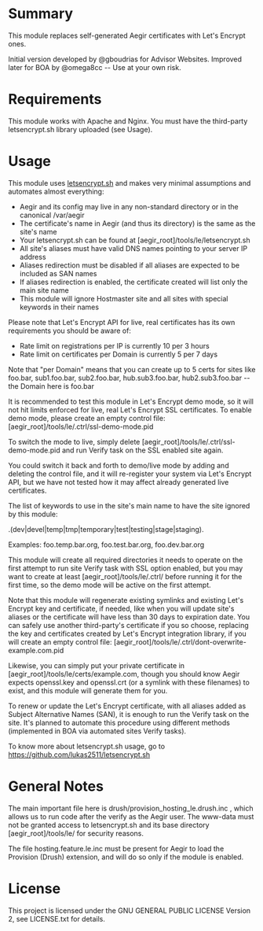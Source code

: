Summary
=======

This module replaces self-generated Aegir certificates with Let's Encrypt ones.

Initial version developed by @gboudrias for Advisor Websites. Improved later for BOA by @omega8cc -- Use at your own risk.

Requirements
============

This module works with Apache and Nginx. You must have the third-party letsencrypt.sh library uploaded (see Usage).

Usage
=====

This module uses [letsencrypt.sh](https://github.com/lukas2511/letsencrypt.sh) and makes very minimal assumptions and automates almost everything:

* Aegir and its config may live in any non-standard directory or in the canonical /var/aegir
* The certificate's name in Aegir (and thus its directory) is the same as the site's name
* Your letsencrypt.sh can be found at [aegir_root]/tools/le/letsencrypt.sh
* All site's aliases must have valid DNS names pointing to your server IP address
* Aliases redirection must be disabled if all aliases are expected to be included as SAN names
* If aliases redirection is enabled, the certificate created will list only the main site name
* This module will ignore Hostmaster site and all sites with special keywords in their names

Please note that Let's Encrypt API for live, real certificates has its own requirements you should be aware of:

* Rate limit on registrations per IP is currently 10 per 3 hours
* Rate limit on certificates per Domain is currently 5 per 7 days

Note that "per Domain" means that you can create up to 5 certs for sites like foo.bar, sub1.foo.bar, sub2.foo.bar, hub.sub3.foo.bar, hub2.sub3.foo.bar -- the Domain here is foo.bar

It is recommended to test this module in Let's Encrypt demo mode, so it will not hit limits enforced for live, real Let's Encrypt SSL certificates. To enable demo mode, please create an empty control file: [aegir_root]/tools/le/.ctrl/ssl-demo-mode.pid

To switch the mode to live, simply delete [aegir_root]/tools/le/.ctrl/ssl-demo-mode.pid and run Verify task on the SSL enabled site again.

You could switch it back and forth to demo/live mode by adding and deleting the control file, and it will re-register your system via Let's Encrypt API, but we have not tested how it may affect already generated live certificates.

The list of keywords to use in the site's main name to have the site ignored by this module:

  .(dev|devel|temp|tmp|temporary|test|testing|stage|staging).

Examples: foo.temp.bar.org, foo.test.bar.org, foo.dev.bar.org

This module will create all required directories it needs to operate on the first attempt to run site Verify task with SSL option enabled, but you may want to create at least [aegir_root]/tools/le/.ctrl/ before running it for the first time, so the demo mode will be active on the first attempt.

Note that this module will regenerate existing symlinks and existing Let's Encrypt key and certificate, if needed, like when you will update site's aliases or the certificate will have less than 30 days to expiration date. You can safely use another third-party's certificate if you so choose, replacing the key and certificates created by Let's Encrypt integration library, if you will create an empty control file: [aegir_root]/tools/le/.ctrl/dont-overwrite-example.com.pid

Likewise, you can simply put your private certificate in [aegir_root]/tools/le/certs/example.com, though you should know Aegir expects openssl.key and openssl.crt (or a symlink with these filenames) to exist, and this module will generate them for you.

To renew or update the Let's Encrypt certificate, with all aliases added as Subject Alternative Names (SAN), it is enough to run the Verify task on the site. It's planned to automate this procedure using different methods (implemented in BOA via automated sites Verify tasks).

To know more about letsencrypt.sh usage, go to https://github.com/lukas2511/letsencrypt.sh

General Notes
=============

The main important file here is drush/provision\_hosting\_le.drush.inc , which allows us to run code after the verify as the Aegir user. The www-data must not be granted access to letsencrypt.sh and its base directory [aegir_root]/tools/le/ for security reasons.

The file hosting.feature.le.inc must be present for Aegir to load the Provision (Drush) extension, and will do so only if the module is enabled.

License
=======

This project is licensed under the GNU GENERAL PUBLIC LICENSE Version 2, see LICENSE.txt for details.

